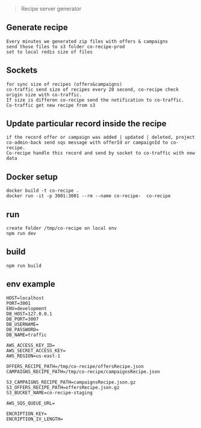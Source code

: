 > Recipe server generator 
## Generate recipe
    Every minutes we generated zip files with offers & campaigns
    send those files to s3 folder co-recipe-prod
    set to local redis size of files

## Sockets
    for sync size of recipes (offers&campaigns)
    co-traffic send size of recipes every 20 second, co-recipe check origin size with co-traffic.
    If size is differen co-recipe send the notification to co-traffic.
    Co-traffic get new recipe from s3

## Update particular record inside the recipe
    if the record offer or campaign was added | updated | deleted, project co-admin-back send sqs message with offerId or campaignId to co-recipe.
    Co-recipe handle this record and send by socket to co-traffic with new data

## Docker setup
	docker build -t co-recipe .
   	docker run -it -p 3001:3001 --rm --name co-recipe-  co-recipe

## run
    create folder /tmp/co-recipe on local env
    npm run dev

## build
    npm run build

## env example
    HOST=localhost
    PORT=3001
    ENV=development
    DB_HOST=127.0.0.1
    DB_PORT=3007
    DB_USERNAME=
    DB_PASSWORD=
    DB_NAME=traffic
    
    AWS_ACCESS_KEY_ID=
    AWS_SECRET_ACCESS_KEY=
    AWS_REGION=us-east-1
    
    OFFERS_RECIPE_PATH=/tmp/co-recipe/offersRecipe.json
    CAMPAIGNS_RECIPE_PATH=/tmp/co-recipe/campaignsRecipe.json
    
    S3_CAMPAIGNS_RECIPE_PATH=campaignsRecipe.json.gz
    S3_OFFERS_RECIPE_PATH=offersRecipe.json.gz
    S3_BUCKET_NAME=co-recipe-staging

    AWS_SQS_QUEUE_URL=

    ENCRIPTION_KEY=
    ENCRIPTION_IV_LENGTH=